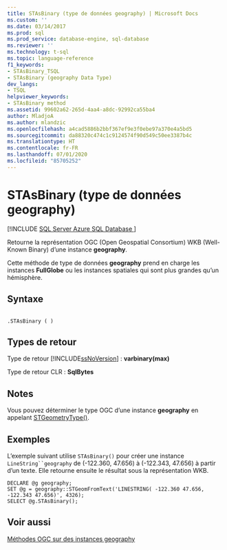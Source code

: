 ```yaml
---
title: STAsBinary (type de données geography) | Microsoft Docs
ms.custom: ''
ms.date: 03/14/2017
ms.prod: sql
ms.prod_service: database-engine, sql-database
ms.reviewer: ''
ms.technology: t-sql
ms.topic: language-reference
f1_keywords:
- STAsBinary_TSQL
- STAsBinary (geography Data Type)
dev_langs:
- TSQL
helpviewer_keywords:
- STAsBinary method
ms.assetid: 99602a62-265d-4aa4-a8dc-92992ca55ba4
author: MladjoA
ms.author: mlandzic
ms.openlocfilehash: a4cad5886b2bbf367ef9e3f0ebe97a370e4a5bd5
ms.sourcegitcommit: da88320c474c1c9124574f90d549c50ee3387b4c
ms.translationtype: HT
ms.contentlocale: fr-FR
ms.lasthandoff: 07/01/2020
ms.locfileid: "85705252"
---
```

# <a name="stasbinary-geography-data-type"></a>STAsBinary (type de données geography)
[!INCLUDE [SQL Server Azure SQL Database ](../../includes/applies-to-version/sql-asdb.md)]

  Retourne la représentation OGC (Open Geospatial Consortium) WKB (Well-Known Binary) d’une instance **geography**.  
  
 Cette méthode de type de données **geography** prend en charge les instances **FullGlobe** ou les instances spatiales qui sont plus grandes qu’un hémisphère.  
  
## <a name="syntax"></a>Syntaxe  
  
```  
  
.STAsBinary ( )  
```  
  
## <a name="return-types"></a>Types de retour  
 Type de retour [!INCLUDE[ssNoVersion](../../includes/ssnoversion-md.md)] : **varbinary(max)**  
  
 Type de retour CLR : **SqlBytes**  
  
## <a name="remarks"></a>Notes  
 Vous pouvez déterminer le type OGC d’une instance **geography** en appelant [STGeometryType()](../../t-sql/spatial-geography/stgeometrytype-geography-data-type.md).  
  
## <a name="examples"></a>Exemples  
 L’exemple suivant utilise `STAsBinary()` pour créer une instance `LineString``geography` de (-122.360, 47.656) à (-122.343, 47.656) à partir d’un texte. Elle retourne ensuite le résultat sous la représentation WKB.  
  
```  
DECLARE @g geography;  
SET @g = geography::STGeomFromText('LINESTRING( -122.360 47.656, -122.343 47.656)', 4326);  
SELECT @g.STAsBinary();  
```  
  
## <a name="see-also"></a>Voir aussi  
 [Méthodes OGC sur des instances geography](../../t-sql/spatial-geography/ogc-methods-on-geography-instances.md)  
  
  
